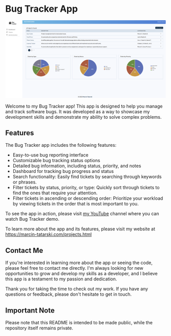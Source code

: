 # Bug Tracker App

<p style="text-align:center;">
    <img src="./img/bug-tracker.png" alt="bug tracker" />
</p>

Welcome to my Bug Tracker app! This app is designed to help you manage and track software bugs. It was developed as a way to showcase my development skills and demonstrate my ability to solve complex problems.

## Features
The Bug Tracker app includes the following features:
- Easy-to-use bug reporting interface
- Customizable bug tracking status options
- Detailed bug information, including status, priority, and notes
- Dashboard for tracking bug progress and status
- Search functionality: Easily find tickets by searching through keywords or phrases.
- Filter tickets by status, priority, or type: Quickly sort through tickets to find the ones that require your attention.
- Filter tickets in ascending or descending order: Prioritize your workload by viewing tickets in the order that is most important to you.

To see the app in action, please visit [my YouTube](https://youtu.be/AladMbkvbgM) channel where you can watch Bug Tracker demo.

To learn more about the app and its features, please visit my website at https://marcin-tatarski.com/projects.html

## Contact Me
If you're interested in learning more about the app or seeing the code, please feel free to contact me directly. I'm always looking for new opportunities to grow and develop my skills as a developer, and I believe this app is a testament to my passion and dedication.

Thank you for taking the time to check out my work. If you have any questions or feedback, please don't hesitate to get in touch.

## Important Note
Please note that this README is intended to be made public, while the repository itself remains private.
